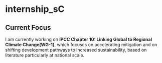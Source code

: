 # internship_sC
## Current Focus
I am currently working on **IPCC Chapter 10: Linking Global to Regional Climate Change(WG-1)**, which focuses on accelerating mitigation and on shifting development pathways to increased sustainability, based on literature particularly at national scale.